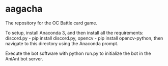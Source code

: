 # aagacha
 
The repository for the OC Battle card game. 

To setup, install Anaconda 3, and then install all the requirements:
discord.py - pip install discord.py,
opencv - pip install opencv-python, 
then navigate to this directory using the Anaconda prompt. 

Execute the bot software with python run.py to initialize the bot in the AniAnt bot server.
